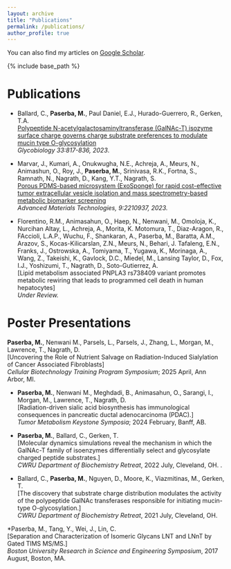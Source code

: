 ```yaml
---
layout: archive
title: "Publications"
permalink: /publications/
author_profile: true
---
```


  You can also find my articles on [Google Scholar](https://scholar.google.com/citations?user=iVey3jgAAAAJ&hl=en).
  
{% include base_path %}

<b>Publications</b>
======
*  Ballard, C., <b>Paserba, M.</b>, Paul Daniel, E.J., Hurado-Guerrero, R., Gerken, T.A. <br>[Polypeptide N-acetylgalactosaminyltransferase (GalNAc-T) isozyme surface charge governs charge substrate preferences to modulate mucin type O-glycosylation](https://academic.oup.com/glycob/article/33/10/817/7239863)<br><em> Glycobiology 33:817-836, 2023</em>.

* Marvar, J., Kumari, A., Onukwugha, N.E., Achreja, A., Meurs, N., Animashun, O., Roy, J., <b>Paserba, M.</b>, Srinivasa, R.K., Fortna, S., Ramnath, N., Nagrath, D., Kang, Y.T., Nagrath, S.  <br>[Porous PDMS-based microsystem (ExoSponge) for rapid cost-effective tumor extracellular vesicle isolation and mass spectrometry-based metabolic biomarker screening]((https://advanced.onlinelibrary.wiley.com/doi/full/10.1002/admt.202201937))<br><em> Advanced Materials Technologies, 9:2210937, 2023.</em>

* Florentino, R.M., Animasahun, O., Haep, N., Nenwani, M., Omoloja, K., Nurcihan Altay, L., Achreja, A., Morita, K. Motomura, T., Diaz-Aragon, R., FAccioli, L.A.P., Wuchu, F., Shankaran, A., Paserba, M., Baratta, A.M., Arazov, S., Kocas-Kilicarslan, Z.N., Meurs, N., Behari, J. Tafaleng, E.N., Franks, J., Ostrowska, A., Tomiyama, T., Yugawa, K., Morinaga, A., Wang, Z., Takeishi, K., Gavlock, D.C., Miedel, M., Lansing Taylor, D., Fox, I.J., Yoshizumi, T., Nagrath, D., Soto-Gutierrez, A. <br>[Lipid metabolism associated PNPLA3 rs738409 variant promotes metabolic rewiring that leads to programmed cell death in human hepatocytes]<br><em> Under Review.</em>

<b>Poster Presentations</b>
======
<b>Paserba, M.</b>, Nenwani M., Parsels, L., Parsels, J., Zhang, L., Morgan, M., Lawrence, T., Nagrath, D.  <br>[Uncovering the Role of Nutrient Salvage on Radiation-Induced Sialylation of Cancer Associated Fibroblasts]<br><em>Cellular Biotechnology Training Program Symposium</em>; 2025 April, Ann Arbor, MI.

* <b>Paserba, M.</b>, Nenwani M., Meghdadi, B., Animasahun, O., Sarangi, I., Morgan, M., Lawrence, T., Nagrath, D.  <br>[Radiation-driven sialic acid biosynthesis has immunological consequences in pancreatic ductal adenocarcinoma (PDAC).]<br><em>Tumor Metabolism Keystone Symposia</em>; 2024 February, Banff, AB.

* <b> Paserba, M.</b>, Ballard, C., Gerken, T.  <br>[Molecular dynamics simulations reveal the mechanism in which the GalNAc-T family of isoenzymes differentially select and glycosylate charged peptide substrates.]<br><em>CWRU Department of Biochemistry Retreat</em>, 2022 July, Cleveland, OH. .

* Ballard, C., <b> Paserba, M.</b>, Nguyen, D., Moore, K., Viazmitinas, M., Gerken, T.  <br>[The discovery that substrate charge distribution modulates the activity of the polypeptide GalNAc transferases responsible for initiating mucin-type O-glycosylation.]<br><em>CWRU Department of Biochemistry Retreat</em>, 2021 July, Cleveland, OH.

*Paserba, M., Tang, Y., Wei, J., Lin, C. <br>[Separation and Characterization of Isomeric Glycans LNT and LNnT by Gated TIMS MS/MS.]<br><em>Boston University Research in Science and Engineering Symposium</em>, 2017 August, Boston, MA.

